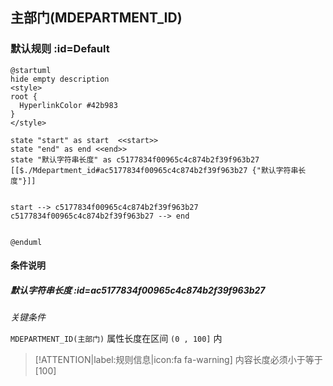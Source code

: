 ## 主部门(MDEPARTMENT_ID) <!-- {docsify-ignore-all} -->

   

### 默认规则 :id=Default

```plantuml
@startuml
hide empty description
<style>
root {
  HyperlinkColor #42b983
}
</style>

state "start" as start  <<start>>
state "end" as end <<end>>
state "默认字符串长度" as c5177834f00965c4c874b2f39f963b27 [[$./Mdepartment_id#ac5177834f00965c4c874b2f39f963b27 {"默认字符串长度"}]]


start --> c5177834f00965c4c874b2f39f963b27 
c5177834f00965c4c874b2f39f963b27 --> end 


@enduml
```

#### 条件说明

##### 默认字符串长度 :id=ac5177834f00965c4c874b2f39f963b27


*关键条件*


`MDEPARTMENT_ID(主部门)` 属性长度在区间 `(0 , 100]` 内

> [!ATTENTION|label:规则信息|icon:fa fa-warning]
> 内容长度必须小于等于[100]







